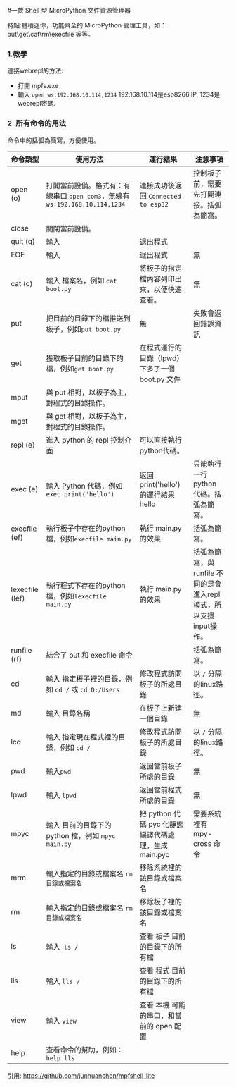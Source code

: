 #一款 Shell 型 MicroPython 文件資源管理器

特點:體積迷你，功能齊全的 MicroPython 管理工具，如：put\get\cat\rm\execfile 等等。

### 1.教學
連接webrepl的方法:
* 打開 mpfs.exe
* 輸入 `open ws:192.168.10.114,1234` 
192.168.10.114是esp8266 IP,
1234是webrepl密碼.

### 2. 所有命令的用法

命令中的括弧為簡寫，方便使用。

| 命令類型     | 使用方法                                                     | 運行結果                                             | 注意事項                                                     |
| ------------ | ------------------------------------------------------------ | ---------------------------------------------------- | ------------------------------------------------------------ |
| open (o)      | 打開當前設備。格式有：有線串口 `open com3`，無線有 `ws:192.168.10.114,1234` | 連接成功後返回 `Connected to esp32`                  | 控制板子前，需要先打開連接。括弧為簡寫。                     |
| close        | 關閉當前設備。                                               |                                                      |                                                              |
| quit (q)         | 輸入                                                             | 退出程式                                                   |                                                              |
| EOF          | 輸入                                                         | 退出程式                                             | 無                                                           |
| cat (c)          | 輸入 檔案名，例如 `cat boot.py`                              | 將板子的指定檔內容列印出來，以便快速查看。                   | 無                                                           |
| put          | 把目前的目錄下的檔推送到板子，例如`put boot.py`              | 無                                                   | 失敗會返回錯誤資訊                                           |
| get          | 獲取板子目前的目錄下的檔，例如`get boot.py`                  | 在程式運行的目錄（lpwd）下多了一個 boot.py 文件              |                                                              |
| mput         | 與 put 相對，以板子為主，對程式的目錄操作。                  |                                                      |                                                              |
| mget         | 與 get 相對，以板子為主，對程式的目錄操作。                  |                                                      |                                                              |
| repl (e)      | 進入 python 的 repl 控制介面                                 | 可以直接執行python代碼。                             |                                                              |
| exec (e)     | 輸入 Python 代碼，例如`exec print('hello')`                  | 返回print('hello')的運行結果 hello                   | 只能執行一行 python 代碼。括弧為簡寫。                        |
| execfile (ef) | 執行板子中存在的python檔，例如`execfile main.py`           | 執行 main.py 的效果                                  | 括弧為簡寫。                                              |
| lexecfile (lef) | 執行程式下存在的python檔，例如`lexecfile main.py`           | 執行 main.py 的效果                                  | 括弧為簡寫，與 runfile 不同的是會進入repl模式，所以支援input操作。                                              |
| runfile (rf)  | 結合了 put 和 execfile 命令                                  |                                                      | 括弧為簡寫。                                                 |
| cd           | 輸入 指定板子裡的目錄，例如 `cd /` 或  `cd D:/Users`                           | 修改程式訪問板子的所處目錄                           | 以 `/` 分隔的linux路徑。 |
| md           | 輸入 目錄名稱                                                | 在板子上新建一個目錄                                 | 無                                                           |
| lcd          | 輸入 指定現在程式裡的目錄，例如 `cd /`                       | 修改程式訪問板子的所處目錄                           | 以 `/` 分隔的linux路徑。 |
| pwd          | 輸入`pwd`                                                    | 返回當前板子所處的目錄                               | 無                                                           |
| lpwd         | 輸入 `lpwd`                                                  | 返回當前程式所處的目錄                               | 無                                                           |
| mpyc         | 輸入 目前的目錄下的 python 檔，例如 `mpyc main.py`           | 把 python 代碼 pyc 化靜態編譯代碼處理，生成 main.pyc | 需要系統裡有 mpy-cross 命令                                                            |
| mrm          | 輸入指定的目錄或檔案名 `rm 目錄或檔案名`                                     | 移除系統裡的該目錄或檔案名                                           |                                                              |
| rm           | 輸入指定的目錄或檔案名 `rm 目錄或檔案名`                                     | 移除板子裡的該目錄或檔案名                                           |                                                              |
| ls           | 輸入` ls /`                                                  | 查看 板子 目前的目錄下的所有檔                       |                                                              |
| lls          | 輸入 `lls /`                                                 | 查看 程式 目前的目錄下的所有檔                       |                                                              |
| view          | 輸入 `view`                                                 | 查看 本機 可能的串口，和當前的 open 配置                       |                                                              |
| help         | 查看命令的幫助，例如：`help lls`                             |                                                      |

引用: https://github.com/junhuanchen/mpfshell-lite
